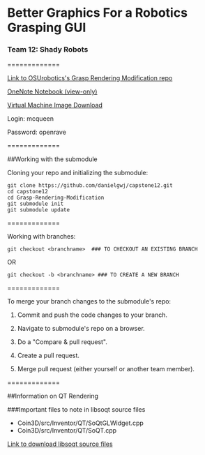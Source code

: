 # Better Graphics For a Robotics Grasping GUI
### Team 12: Shady Robots ###
=============

[Link to OSUrobotics's Grasp Rendering Modification repo](https://github.com/OSUrobotics/Grasp-Rendering-Modification)

[OneNote Notebook (view-only)](https://1drv.ms/u/s!Av4EOp0PXBcCjGQ96cSX6slmyb54)

[Virtual Machine Image Download](https://drive.google.com/open?id=0BzM4_ayQHUjNUEUyVmlIanl4bVk)

Login: mcqueen

Password: openrave

=============

##Working with the submodule

Cloning your repo and initializing the submodule:
```
git clone https://github.com/danielgwj/capstone12.git
cd capstone12
cd Grasp-Rendering-Modification
git submodule init
git submodule update
```
=============

Working with branches:
```
git checkout <branchname>  ### TO CHECKOUT AN EXISTING BRANCH
```
OR
```
git checkout -b <branchname> ### TO CREATE A NEW BRANCH
```

=============

To merge your branch changes to the submodule's repo:

1. Commit and push the code changes to your branch.

2. Navigate to submodule's repo on a browser.

3. Do a "Compare & pull request".

4. Create a pull request.

5. Merge pull request (either yourself or another team member).

=============

##Information on QT Rendering

###Important files to note in libsoqt source files
- Coin3D/src/Inventor/QT/SoQtGLWidget.cpp
- Coin3D/src/Inventor/QT/SoQT.cpp

[Link to download libsoqt source files](http://packages.ubuntu.com/trusty/libsoqt-dev-common)
